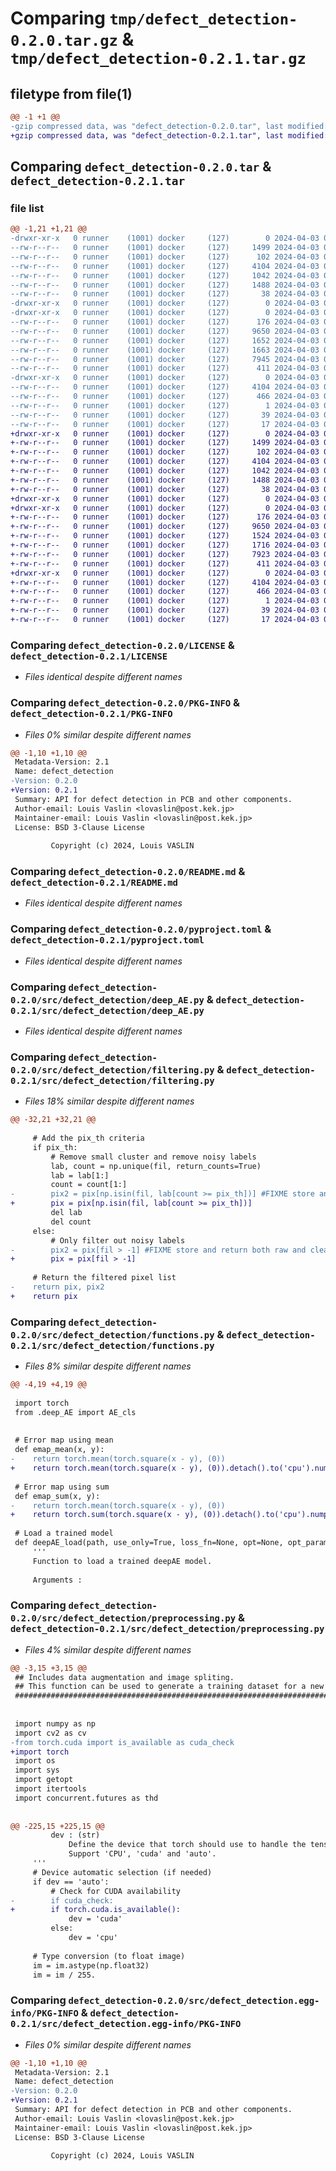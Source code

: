 # Comparing `tmp/defect_detection-0.2.0.tar.gz` & `tmp/defect_detection-0.2.1.tar.gz`

## filetype from file(1)

```diff
@@ -1 +1 @@
-gzip compressed data, was "defect_detection-0.2.0.tar", last modified: Wed Apr  3 02:54:48 2024, max compression
+gzip compressed data, was "defect_detection-0.2.1.tar", last modified: Wed Apr  3 06:19:44 2024, max compression
```

## Comparing `defect_detection-0.2.0.tar` & `defect_detection-0.2.1.tar`

### file list

```diff
@@ -1,21 +1,21 @@
-drwxr-xr-x   0 runner    (1001) docker     (127)        0 2024-04-03 02:54:48.945947 defect_detection-0.2.0/
--rw-r--r--   0 runner    (1001) docker     (127)     1499 2024-04-03 02:54:44.000000 defect_detection-0.2.0/LICENSE
--rw-r--r--   0 runner    (1001) docker     (127)      102 2024-04-03 02:54:44.000000 defect_detection-0.2.0/MANIFEST.in
--rw-r--r--   0 runner    (1001) docker     (127)     4104 2024-04-03 02:54:48.945947 defect_detection-0.2.0/PKG-INFO
--rw-r--r--   0 runner    (1001) docker     (127)     1042 2024-04-03 02:54:44.000000 defect_detection-0.2.0/README.md
--rw-r--r--   0 runner    (1001) docker     (127)     1488 2024-04-03 02:54:44.000000 defect_detection-0.2.0/pyproject.toml
--rw-r--r--   0 runner    (1001) docker     (127)       38 2024-04-03 02:54:48.945947 defect_detection-0.2.0/setup.cfg
-drwxr-xr-x   0 runner    (1001) docker     (127)        0 2024-04-03 02:54:48.941947 defect_detection-0.2.0/src/
-drwxr-xr-x   0 runner    (1001) docker     (127)        0 2024-04-03 02:54:48.941947 defect_detection-0.2.0/src/defect_detection/
--rw-r--r--   0 runner    (1001) docker     (127)      176 2024-04-03 02:54:44.000000 defect_detection-0.2.0/src/defect_detection/__init__.py
--rw-r--r--   0 runner    (1001) docker     (127)     9650 2024-04-03 02:54:44.000000 defect_detection-0.2.0/src/defect_detection/deep_AE.py
--rw-r--r--   0 runner    (1001) docker     (127)     1652 2024-04-03 02:54:44.000000 defect_detection-0.2.0/src/defect_detection/filtering.py
--rw-r--r--   0 runner    (1001) docker     (127)     1663 2024-04-03 02:54:44.000000 defect_detection-0.2.0/src/defect_detection/functions.py
--rw-r--r--   0 runner    (1001) docker     (127)     7945 2024-04-03 02:54:44.000000 defect_detection-0.2.0/src/defect_detection/preprocessing.py
--rw-r--r--   0 runner    (1001) docker     (127)      411 2024-04-03 02:54:48.000000 defect_detection-0.2.0/src/defect_detection/version.py
-drwxr-xr-x   0 runner    (1001) docker     (127)        0 2024-04-03 02:54:48.945947 defect_detection-0.2.0/src/defect_detection.egg-info/
--rw-r--r--   0 runner    (1001) docker     (127)     4104 2024-04-03 02:54:48.000000 defect_detection-0.2.0/src/defect_detection.egg-info/PKG-INFO
--rw-r--r--   0 runner    (1001) docker     (127)      466 2024-04-03 02:54:48.000000 defect_detection-0.2.0/src/defect_detection.egg-info/SOURCES.txt
--rw-r--r--   0 runner    (1001) docker     (127)        1 2024-04-03 02:54:48.000000 defect_detection-0.2.0/src/defect_detection.egg-info/dependency_links.txt
--rw-r--r--   0 runner    (1001) docker     (127)       39 2024-04-03 02:54:48.000000 defect_detection-0.2.0/src/defect_detection.egg-info/requires.txt
--rw-r--r--   0 runner    (1001) docker     (127)       17 2024-04-03 02:54:48.000000 defect_detection-0.2.0/src/defect_detection.egg-info/top_level.txt
+drwxr-xr-x   0 runner    (1001) docker     (127)        0 2024-04-03 06:19:44.700165 defect_detection-0.2.1/
+-rw-r--r--   0 runner    (1001) docker     (127)     1499 2024-04-03 06:19:40.000000 defect_detection-0.2.1/LICENSE
+-rw-r--r--   0 runner    (1001) docker     (127)      102 2024-04-03 06:19:40.000000 defect_detection-0.2.1/MANIFEST.in
+-rw-r--r--   0 runner    (1001) docker     (127)     4104 2024-04-03 06:19:44.700165 defect_detection-0.2.1/PKG-INFO
+-rw-r--r--   0 runner    (1001) docker     (127)     1042 2024-04-03 06:19:40.000000 defect_detection-0.2.1/README.md
+-rw-r--r--   0 runner    (1001) docker     (127)     1488 2024-04-03 06:19:40.000000 defect_detection-0.2.1/pyproject.toml
+-rw-r--r--   0 runner    (1001) docker     (127)       38 2024-04-03 06:19:44.700165 defect_detection-0.2.1/setup.cfg
+drwxr-xr-x   0 runner    (1001) docker     (127)        0 2024-04-03 06:19:44.696165 defect_detection-0.2.1/src/
+drwxr-xr-x   0 runner    (1001) docker     (127)        0 2024-04-03 06:19:44.700165 defect_detection-0.2.1/src/defect_detection/
+-rw-r--r--   0 runner    (1001) docker     (127)      176 2024-04-03 06:19:40.000000 defect_detection-0.2.1/src/defect_detection/__init__.py
+-rw-r--r--   0 runner    (1001) docker     (127)     9650 2024-04-03 06:19:40.000000 defect_detection-0.2.1/src/defect_detection/deep_AE.py
+-rw-r--r--   0 runner    (1001) docker     (127)     1524 2024-04-03 06:19:40.000000 defect_detection-0.2.1/src/defect_detection/filtering.py
+-rw-r--r--   0 runner    (1001) docker     (127)     1716 2024-04-03 06:19:40.000000 defect_detection-0.2.1/src/defect_detection/functions.py
+-rw-r--r--   0 runner    (1001) docker     (127)     7923 2024-04-03 06:19:40.000000 defect_detection-0.2.1/src/defect_detection/preprocessing.py
+-rw-r--r--   0 runner    (1001) docker     (127)      411 2024-04-03 06:19:44.000000 defect_detection-0.2.1/src/defect_detection/version.py
+drwxr-xr-x   0 runner    (1001) docker     (127)        0 2024-04-03 06:19:44.700165 defect_detection-0.2.1/src/defect_detection.egg-info/
+-rw-r--r--   0 runner    (1001) docker     (127)     4104 2024-04-03 06:19:44.000000 defect_detection-0.2.1/src/defect_detection.egg-info/PKG-INFO
+-rw-r--r--   0 runner    (1001) docker     (127)      466 2024-04-03 06:19:44.000000 defect_detection-0.2.1/src/defect_detection.egg-info/SOURCES.txt
+-rw-r--r--   0 runner    (1001) docker     (127)        1 2024-04-03 06:19:44.000000 defect_detection-0.2.1/src/defect_detection.egg-info/dependency_links.txt
+-rw-r--r--   0 runner    (1001) docker     (127)       39 2024-04-03 06:19:44.000000 defect_detection-0.2.1/src/defect_detection.egg-info/requires.txt
+-rw-r--r--   0 runner    (1001) docker     (127)       17 2024-04-03 06:19:44.000000 defect_detection-0.2.1/src/defect_detection.egg-info/top_level.txt
```

### Comparing `defect_detection-0.2.0/LICENSE` & `defect_detection-0.2.1/LICENSE`

 * *Files identical despite different names*

### Comparing `defect_detection-0.2.0/PKG-INFO` & `defect_detection-0.2.1/PKG-INFO`

 * *Files 0% similar despite different names*

```diff
@@ -1,10 +1,10 @@
 Metadata-Version: 2.1
 Name: defect_detection
-Version: 0.2.0
+Version: 0.2.1
 Summary: API for defect detection in PCB and other components.
 Author-email: Louis Vaslin <lovaslin@post.kek.jp>
 Maintainer-email: Louis Vaslin <lovaslin@post.kek.jp>
 License: BSD 3-Clause License
         
         Copyright (c) 2024, Louis VASLIN
```

### Comparing `defect_detection-0.2.0/README.md` & `defect_detection-0.2.1/README.md`

 * *Files identical despite different names*

### Comparing `defect_detection-0.2.0/pyproject.toml` & `defect_detection-0.2.1/pyproject.toml`

 * *Files identical despite different names*

### Comparing `defect_detection-0.2.0/src/defect_detection/deep_AE.py` & `defect_detection-0.2.1/src/defect_detection/deep_AE.py`

 * *Files identical despite different names*

### Comparing `defect_detection-0.2.0/src/defect_detection/filtering.py` & `defect_detection-0.2.1/src/defect_detection/filtering.py`

 * *Files 18% similar despite different names*

```diff
@@ -32,21 +32,21 @@
     
     # Add the pix_th criteria
     if pix_th:
         # Remove small cluster and remove noisy labels
         lab, count = np.unique(fil, return_counts=True)
         lab = lab[1:]
         count = count[1:]
-        pix2 = pix[np.isin(fil, lab[count >= pix_th])] #FIXME store and return both raw and clean list for testing
+        pix = pix[np.isin(fil, lab[count >= pix_th])]
         del lab
         del count
     else:
         # Only filter out noisy labels
-        pix2 = pix[fil > -1] #FIXME store and return both raw and clean list for testing
+        pix = pix[fil > -1]
     
     # Return the filtered pixel list
-    return pix, pix2
+    return pix
```

### Comparing `defect_detection-0.2.0/src/defect_detection/functions.py` & `defect_detection-0.2.1/src/defect_detection/functions.py`

 * *Files 8% similar despite different names*

```diff
@@ -4,19 +4,19 @@
 
 import torch
 from .deep_AE import AE_cls
 
 
 # Error map using mean
 def emap_mean(x, y):
-    return torch.mean(torch.square(x - y), (0))
+    return torch.mean(torch.square(x - y), (0)).detach().to('cpu').numpy()
 
 # Error map using sum
 def emap_sum(x, y):
-    return torch.mean(torch.square(x - y), (0))
+    return torch.sum(torch.square(x - y), (0)).detach().to('cpu').numpy()
 
 # Load a trained model
 def deepAE_load(path, use_only=True, loss_fn=None, opt=None, opt_param=None):
     '''
     Function to load a trained deepAE model.
     
     Arguments :
```

### Comparing `defect_detection-0.2.0/src/defect_detection/preprocessing.py` & `defect_detection-0.2.1/src/defect_detection/preprocessing.py`

 * *Files 4% similar despite different names*

```diff
@@ -3,15 +3,15 @@
 ## Includes data augmentation and image spliting.                                     ##
 ## This function can be used to generate a training dataset for a new model.          ##
 ########################################################################################
 
 
 import numpy as np
 import cv2 as cv
-from torch.cuda import is_available as cuda_check
+import torch
 import os
 import sys
 import getopt
 import itertools
 import concurrent.futures as thd
 
 
@@ -225,15 +225,15 @@
         dev : (str)
             Define the device that torch should use to handle the tensor.
             Support 'CPU', 'cuda' and 'auto'.
     '''
     # Device automatic selection (if needed)
     if dev == 'auto':
         # Check for CUDA availability
-        if cuda_check:
+        if torch.cuda.is_available():
             dev = 'cuda'
         else:
             dev = 'cpu'
     
     # Type conversion (to float image)
     im = im.astype(np.float32)
     im = im / 255.
```

### Comparing `defect_detection-0.2.0/src/defect_detection.egg-info/PKG-INFO` & `defect_detection-0.2.1/src/defect_detection.egg-info/PKG-INFO`

 * *Files 0% similar despite different names*

```diff
@@ -1,10 +1,10 @@
 Metadata-Version: 2.1
 Name: defect_detection
-Version: 0.2.0
+Version: 0.2.1
 Summary: API for defect detection in PCB and other components.
 Author-email: Louis Vaslin <lovaslin@post.kek.jp>
 Maintainer-email: Louis Vaslin <lovaslin@post.kek.jp>
 License: BSD 3-Clause License
         
         Copyright (c) 2024, Louis VASLIN
```

